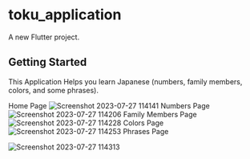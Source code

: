 # toku_application

A new Flutter project.

## Getting Started

This Application Helps you learn Japanese (numbers, family members, colors, and some phrases).

Home Page
![Screenshot 2023-07-27 114141](https://github.com/Ahmeddsanad/toku_application/assets/100171203/56b3b3f9-efc2-4aa4-953f-a3a38734a3e8)
Numbers Page
![Screenshot 2023-07-27 114206](https://github.com/Ahmeddsanad/toku_application/assets/100171203/857a2da3-5745-4d9a-b359-dd27d6f42fa5)
Family Members Page
![Screenshot 2023-07-27 114228](https://github.com/Ahmeddsanad/toku_application/assets/100171203/c4d423c0-3e52-4611-8da2-d42a576ad1c9)
Colors Page
![Screenshot 2023-07-27 114253](https://github.com/Ahmeddsanad/toku_application/assets/100171203/d2af6a54-1ea9-4cf4-af74-92e54f8caf4e)
Phrases Page



<div style="width: 60%; height: 60%">
  
![Screenshot 2023-07-27 114313](https://github.com/Ahmeddsanad/toku_application/assets/100171203/40010ada-7072-4b1f-b11a-9b3a4425b6de)
  
</div>
